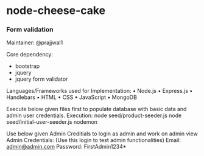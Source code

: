 # node-cheese-cake


### Form validation
Maintainer: @prajjwal1

Core dependency: 
- bootstrap
- jquery
- jquery form validator

Languages/Frameworks used for Implementation:
• Node.js
• Express.js
• Handlebars
• HTML
• CSS
• JavaScript
• MongoDB

Execute below given files first to populate database with basic data and admin user credentials.
Execution:
node seed/product-seeder.js
node seed/initial-user-seeder.js
nodemon

Use below given Admin Creditials to login as admin and work on admin view
Admin Credentials: (Use this login to test admin functionalities)
Email: admin@admin.com
Password: FirstAdmin1234*
